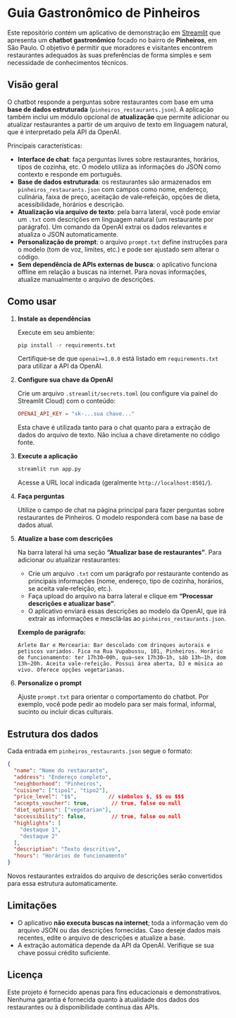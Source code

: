 # Guia Gastronômico de Pinheiros

Este repositório contém um aplicativo de demonstração em [Streamlit](https://streamlit.io) que apresenta um **chatbot gastronômico** focado no bairro de **Pinheiros**, em São Paulo. O objetivo é permitir que moradores e visitantes encontrem restaurantes adequados às suas preferências de forma simples e sem necessidade de conhecimentos técnicos.

## Visão geral

O chatbot responde a perguntas sobre restaurantes com base em uma **base de dados estruturada** (`pinheiros_restaurants.json`). A aplicação também inclui um módulo opcional de **atualização** que permite adicionar ou atualizar restaurantes a partir de um arquivo de texto em linguagem natural, que é interpretado pela API da OpenAI.

Principais características:

- **Interface de chat**: faça perguntas livres sobre restaurantes, horários, tipos de cozinha, etc. O modelo utiliza as informações do JSON como contexto e responde em português.
- **Base de dados estruturada**: os restaurantes são armazenados em `pinheiros_restaurants.json` com campos como nome, endereço, culinária, faixa de preço, aceitação de vale‑refeição, opções de dieta, acessibilidade, horários e descrição.
- **Atualização via arquivo de texto**: pela barra lateral, você pode enviar um `.txt` com descrições em linguagem natural (um restaurante por parágrafo). Um comando da OpenAI extrai os dados relevantes e atualiza o JSON automaticamente.
- **Personalização de prompt**: o arquivo `prompt.txt` define instruções para o modelo (tom de voz, limites, etc.) e pode ser ajustado sem alterar o código.
- **Sem dependência de APIs externas de busca**: o aplicativo funciona offline em relação a buscas na internet. Para novas informações, atualize manualmente o arquivo de descrições.

## Como usar

1. **Instale as dependências**

   Execute em seu ambiente:

   ```bash
   pip install -r requirements.txt
   ```

   Certifique‑se de que `openai>=1.0.0` está listado em `requirements.txt` para utilizar a API da OpenAI.

2. **Configure sua chave da OpenAI**

   Crie um arquivo `.streamlit/secrets.toml` (ou configure via painel do Streamlit Cloud) com o conteúdo:

   ```toml
   OPENAI_API_KEY = "sk‑...sua chave..."
   ```

   Esta chave é utilizada tanto para o chat quanto para a extração de dados do arquivo de texto. Não inclua a chave diretamente no código fonte.

3. **Execute a aplicação**

   ```bash
   streamlit run app.py
   ```

   Acesse a URL local indicada (geralmente `http://localhost:8501/`).

4. **Faça perguntas**

   Utilize o campo de chat na página principal para fazer perguntas sobre restaurantes de Pinheiros. O modelo responderá com base na base de dados atual.

5. **Atualize a base com descrições**

   Na barra lateral há uma seção **“Atualizar base de restaurantes”**. Para adicionar ou atualizar restaurantes:

   - Crie um arquivo `.txt` com um parágrafo por restaurante contendo as principais informações (nome, endereço, tipo de cozinha, horários, se aceita vale‑refeição, etc.).
   - Faça upload do arquivo na barra lateral e clique em **“Processar descrições e atualizar base”**.
   - O aplicativo enviará essas descrições ao modelo da OpenAI, que irá extrair as informações e mesclá‑las ao `pinheiros_restaurants.json`.

   **Exemplo de parágrafo:**

   ```
   Arlete Bar e Mercearia: Bar descolado com drinques autorais e petiscos variados. Fica na Rua Vupabussu, 101, Pinheiros. Horário de funcionamento: ter 17h30–00h, qua–sex 17h30–1h, sáb 13h–1h, dom 13h–20h. Aceita vale‑refeição. Possui área aberta, DJ e música ao vivo. Oferece opções vegetarianas.
   ```

6. **Personalize o prompt**

   Ajuste `prompt.txt` para orientar o comportamento do chatbot. Por exemplo, você pode pedir ao modelo para ser mais formal, informal, sucinto ou incluir dicas culturais.

## Estrutura dos dados

Cada entrada em `pinheiros_restaurants.json` segue o formato:

```json
{
  "name": "Nome do restaurante",
  "address": "Endereço completo",
  "neighborhood": "Pinheiros",
  "cuisine": ["tipo1", "tipo2"],
  "price_level": "$$",          // símbolos $, $$ ou $$$
  "accepts_voucher": true,       // true, false ou null
  "diet_options": ["vegetarian"],
  "accessibility": false,        // true, false ou null
  "highlights": [
    "destaque 1",
    "destaque 2"
  ],
  "description": "Texto descritivo",
  "hours": "Horários de funcionamento"
}
```

Novos restaurantes extraídos do arquivo de descrições serão convertidos para essa estrutura automaticamente.

## Limitações

- O aplicativo **não executa buscas na internet**; toda a informação vem do arquivo JSON ou das descrições fornecidas. Caso deseje dados mais recentes, edite o arquivo de descrições e atualize a base.
- A extração automática depende da API da OpenAI. Verifique se sua chave possui crédito suficiente.

## Licença

Este projeto é fornecido apenas para fins educacionais e demonstrativos. Nenhuma garantia é fornecida quanto à atualidade dos dados dos restaurantes ou à disponibilidade contínua das APIs.